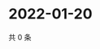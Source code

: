# 2022-01-20

共 0 条

<!-- BEGIN WEIBO -->
<!-- 最后更新时间 Thu Jan 20 2022 00:22:40 GMT+0800 (China Standard Time) -->

<!-- END WEIBO -->
